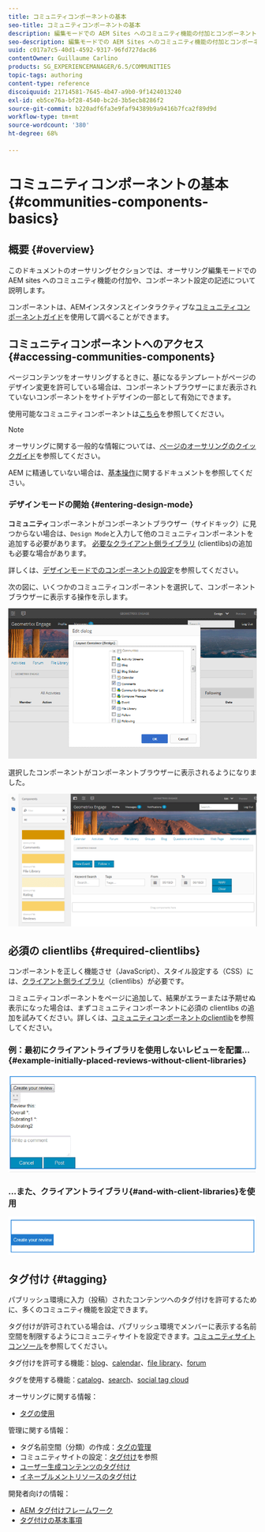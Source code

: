```yaml
---
title: コミュニティコンポーネントの基本
seo-title: コミュニティコンポーネントの基本
description: 編集モードでの AEM Sites へのコミュニティ機能の付加とコンポーネントの設定
seo-description: 編集モードでの AEM Sites へのコミュニティ機能の付加とコンポーネントの設定
uuid: c017a7c5-40d1-4592-9317-96fd727dac86
contentOwner: Guillaume Carlino
products: SG_EXPERIENCEMANAGER/6.5/COMMUNITIES
topic-tags: authoring
content-type: reference
discoiquuid: 21714581-7645-4b47-a9b0-9f1424013240
exl-id: eb5ce76a-bf28-4540-bc2d-3b5ecb8286f2
source-git-commit: b220adf6fa3e9faf94389b9a9416b7fca2f89d9d
workflow-type: tm+mt
source-wordcount: '380'
ht-degree: 68%

---
```


# コミュニティコンポーネントの基本 {#communities-components-basics}

## 概要 {#overview}

このドキュメントのオーサリングセクションでは、オーサリング編集モードでの  AEM sites へのコミュニティ機能の付加や、コンポーネント設定の記述について説明します。

コンポーネントは、AEMインスタンスとインタラクティブな[コミュニティコンポーネントガイド](components-guide.md)を使用して調べることができます。

## コミュニティコンポーネントへのアクセス {#accessing-communities-components}

ページコンテンツをオーサリングするときに、基になるテンプレートがページのデザイン変更を許可している場合は、コンポーネントブラウザーにまだ表示されていないコンポーネントをサイトデザインの一部として有効にできます。

使用可能なコミュニティコンポーネントは[こちら](author-communities.md#available-communities-components)を参照してください。

>[!NOTE]
>
>オーサリングに関する一般的な情報については、[ページのオーサリングのクイックガイド](../../help/sites-authoring/qg-page-authoring.md)を参照してください。
>
>AEM に精通していない場合は、[基本操作](../../help/sites-authoring/basic-handling.md)に関するドキュメントを参照してください。

### デザインモードの開始  {#entering-design-mode}

**コミュニティ**&#x200B;コンポーネントがコンポーネントブラウザー（サイドキック）に見つからない場合は、`Design Mode`と入力して他のコミュニティコンポーネントを追加する必要があります。 [必要なクライアント側ライブラリ](#required-clientlibs) (clientlibs)の追加も必要な場合があります。

詳しくは、[デザインモードでのコンポーネントの設定](../../help/sites-authoring/default-components-designmode.md)を参照してください。

次の図に、いくつかのコミュニティコンポーネントを選択して、コンポーネントブラウザーに表示する操作を示します。

![component-design](assets/component-design.png)

選択したコンポーネントがコンポーネントブラウザーに表示されるようになりました。

![component-design1](assets/component-design1.png)

## 必須の clientlibs {#required-clientlibs}

コンポーネントを正しく機能させ（JavaScript）、スタイル設定する（CSS）には、[クライアント側ライブラリ](../../help/sites-developing/clientlibs.md)（clientlibs）が必要です。

コミュニティコンポーネントをページに追加して、結果がエラーまたは予期せぬ表示になった場合は、まずコミュニティコンポーネントに必須の clientlibs の追加を試みてください。詳しくは、[コミュニティコンポーネントのclientlib](clientlibs.md)を参照してください。

### 例：最初にクライアントライブラリを使用しないレビューを配置… {#example-initially-placed-reviews-without-client-libraries}

![clientlibs1](assets/clientlibs1.png)

### ...また、クライアントライブラリ{#and-with-client-libraries}を使用

![clientlibs2](assets/clientlibs2.png)

## タグ付け {#tagging}

パブリッシュ環境に入力（投稿）されたコンテンツへのタグ付けを許可するために、多くのコミュニティ機能を設定できます。

タグ付けが許可されている場合は、パブリッシュ環境でメンバーに表示する名前空間を制限するようにコミュニティサイトを設定できます。[コミュニティサイトコンソール](sites-console.md#tagging)を参照してください。

タグ付けを許可する機能：[blog](blog-feature.md)、[calendar](calendar.md)、[file library](file-library.md)、[forum](forum.md)

タグを使用する機能：[catalog](catalog.md)、[search](search.md)、[social tag cloud](tagcloud.md)

オーサリングに関する情報：

* [タグの使用](../../help/sites-authoring/tags.md)

管理に関する情報：

* タグ名前空間（分類）の作成：[タグの管理](../../help/sites-administering/tags.md)
* コミュニティサイトの設定：[タグ付け](sites-console.md#tagging)を参照
* [ユーザー生成コンテンツのタグ付け](../../help/sites-authoring/tags.md)
* [イネーブルメントリソースのタグ付け](tag-resources.md)

開発者向けの情報：

* [AEM タグ付けフレームワーク](../../help/sites-developing/framework.md)
* [タグ付けの基本事項](tag.md)
